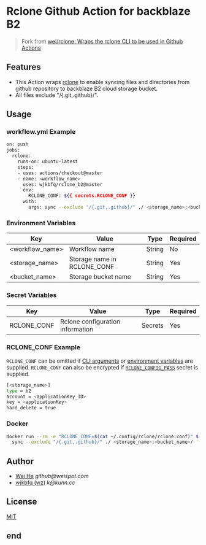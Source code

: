 # Rclone Github Action for backblaze B2

> Fork from [wei/rclone: Wraps the rclone CLI to be used in Github Actions](wei/rclone)


## Features
- This Action wraps [rclone](https://rclone.org) to enable syncing files and directories from github repository to backblaze B2 cloud storage bucket.
- All files exclude "/{.git,.github}/".


## Usage

### workflow.yml Example

```sh
on: push
jobs:
  rclone:
    runs-on: ubuntu-latest
    steps:
    - uses: actions/checkout@master
    - name: <workflow_name>
      uses: wjkbfq/rclone_b2@master
      env:
        RCLONE_CONF: ${{ secrets.RCLONE_CONF }}
      with:
        args: sync --exclude "/{.git,.github}/" ./ <storage_name>:<bucket_name>/
```

### Environment Variables
| Key             | Value                       | Type   | Required |
| --------------- | --------------------------- | ------ | -------- |
| <workflow_name> | Workflow name               | String | No       |
| <storage_name>  | Storage name in RCLONE_CONF | String | Yes      |
| <bucket_name>   | Storage bucket name         | String | Yes      |

### Secret Variables
| Key         | Value                            | Type    | Required |
| ----------- | -------------------------------- | ------- | -------- |
| RCLONE_CONF | Rclone configuration information | Secrets | Yes      |

### RCLONE_CONF Example
`RCLONE_CONF` can be omitted if [CLI arguments](https://rclone.org/flags/#backend-flags) or [environment variables](https://rclone.org/docs/#environment-variables) are supplied. `RCLONE_CONF` can also be encrypted if [`RCLONE_CONFIG_PASS`](https://rclone.org/docs/#configuration-encryption) secret is supplied.

```sh
[<storage_name>]
type = b2
account = <applicationKey_ID>
key = <applicationKey>
hard_delete = true
```

### Docker

```sh
docker run --rm -e "RCLONE_CONF=$(cat ~/.config/rclone/rclone.conf)" $(docker build -q .) \
  sync --exclude "/{.git,.github}/" ./ <storage_name>:<bucket_name>/
```

## Author
- [Wei He](https://github.com/wei) _github@weispot.com_
- [wjkbfq (wz)](https://github.com/wjkbfq) _k@kunn.cc_

## License
[MIT](https://wei.mit-license.org)

## end
